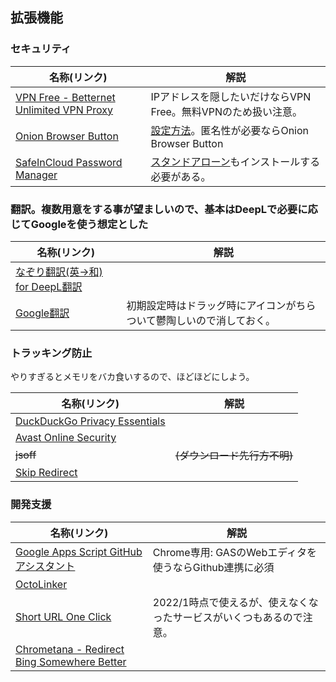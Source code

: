 ## 拡張機能
### セキュリティ
|名称(リンク)|解説|
|---|---|
|[VPN Free - Betternet Unlimited VPN Proxy](https://chrome.google.com/webstore/detail/vpn-free-betternet-unlimi/gjknjjomckknofjidppipffbpoekiipm)|IPアドレスを隠したいだけならVPN Free。無料VPNのため扱い注意。|
|[Onion Browser Button](https://chrome.google.com/webstore/detail/onion-browser-button/fockhhgebmfjljjmjhbdgibcmofjbpca?hl=en)|[設定方法](https://qiita.com/___xxx_/items/b2a89082abd86b3e66e2)。匿名性が必要ならOnion Browser Button|
|[SafeInCloud Password Manager](https://chrome.google.com/webstore/detail/safeincloud-password-mana/lchdigjbcmdgcfeijpfkpadacbijihjl)|[スタンドアローン](https://safe-in-cloud.com/en/#download)もインストールする必要がある。|

### 翻訳。複数用意をする事が望ましいので、基本はDeepLで必要に応じてGoogleを使う想定とした
|名称(リンク)|解説|
|---|---|
|[なぞり翻訳(英→和) for DeepL翻訳](https://chrome.google.com/webstore/detail/なぞり翻訳英→和-for-deepl翻訳/begokompmfdepmbdbemfahbeapcabeaa?hl=ja)||
|[Google翻訳](https://chrome.google.com/webstore/detail/google-translate/aapbdbdomjkkjkaonfhkkikfgjllcleb?hl=ja)|初期設定時はドラッグ時にアイコンがちらついて鬱陶しいので消しておく。|

### トラッキング防止
やりすぎるとメモリをバカ食いするので、ほどほどにしよう。

|名称(リンク)|解説|
|---|---|
|[DuckDuckGo Privacy Essentials](https://chrome.google.com/webstore/detail/duckduckgo-privacy-essent/bkdgflcldnnnapblkhphbgpggdiikppg?hl=ja)||
|[Avast Online Security](https://chrome.google.com/webstore/detail/avast-online-security/gomekmidlodglbbmalcneegieacbdmki?hl=ja)||
|<s>jsoff</s>|<s>(ダウンロード先行方不明)</s>||
|[Skip Redirect](https://chrome.google.com/webstore/detail/skip-redirect/jaoafjdoijdconemdmodhbfpianehlon)||

### 開発支援
|名称(リンク)|解説|
|---|---|
|[Google Apps Script GitHub アシスタント](https://chrome.google.com/webstore/detail/google-apps-script-github/lfjcgcmkmjjlieihflfhjopckgpelofo/related?hl=ja)|Chrome専用: GASのWebエディタを使うならGithub連携に必須|
|[OctoLinker](https://chrome.google.com/webstore/detail/octolinker/jlmafbaeoofdegohdhinkhilhclaklkp)||
|[Short URL One Click](https://chrome.google.com/webstore/detail/url-shortener/godoifjoiadanijplaghmhgfeffnblib)|2022/1時点で使えるが、使えなくなったサービスがいくつもあるので注意。|
|[Chrometana - Redirect Bing Somewhere Better](https://chrome.google.com/webstore/detail/chrometana-redirect-bing/kaicbfmipfpfpjmlbpejaoaflfdnabnc)||
